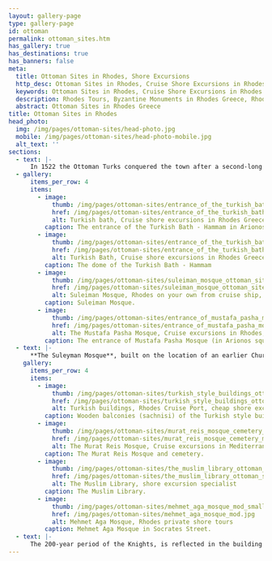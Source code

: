 ```yaml
---
layout: gallery-page
type: gallery-page
id: ottoman
permalink: ottoman_sites.htm
has_gallery: true
has_destinations: true
has_banners: false
meta:
  title: Ottoman Sites in Rhodes, Shore Excursions
  http_desc: Ottoman Sites in Rhodes, Cruise Shore Excursions in Rhodes Greece
  keywords: Ottoman Sites in Rhodes, Cruise Shore Excursions in Rhodes Greece
  description: Rhodes Tours, Byzantine Monuments in Rhodes Greece, Rhodes Historical Tours, Byzantine Archaeological Sights Landmarks and Architecture
  abstract: Ottoman Sites in Rhodes Greece
title: Ottoman Sites in Rhodes
head_photo:
  img: /img/pages/ottoman-sites/head-photo.jpg
  mobile: /img/pages/ottoman-sites/head-photo-mobile.jpg
  alt_text: ''
sections:
  - text: |-
      In 1522 the Ottoman Turks conquered the town after a second-long siege. New buildings were constructed: mosques, public baths and mansions for the new patrons. After the establishment of their sovereignty on the island, the Ottoman Turks converted most of the churches into mosques and transformed the most important houses into private mansions or public buildings. 
  - gallery:
      items_per_row: 4
      items:
        - image:
            thumb: /img/pages/ottoman-sites/entrance_of_the_turkish_bath_hammam_mod_small.jpg
            href: /img/pages/ottoman-sites/entrance_of_the_turkish_bath_hammam_mod.jpg
            alt: Turkish bath, Cruise shore excursions in Rhodes Greece, Rhodes Private Tours
          caption: The entrance of the Turkish Bath - Hammam in Arionos square. Built in the 16th century
        - image:
            thumb: /img/pages/ottoman-sites/entrance_of_the_turkish_bath_hammam_2_mod_small.jpg
            href: /img/pages/ottoman-sites/entrance_of_the_turkish_bath_hammam_2_mod.jpg
            alt: Turkish Bath, Cruise shore excursions in Rhodes Greece, Rhodes Private Tours
          caption: The dome of the Turkish Bath - Hammam
        - image:
            thumb: /img/pages/ottoman-sites/suleiman_mosque_ottoman_sites_mod_small.png
            href: /img/pages/ottoman-sites/suleiman_mosque_ottoman_sites_mod.jpg
            alt: Suleiman Mosque, Rhodes on your own from cruise ship, Rhodes Private Tours
          caption: Suleiman Mosque.
        - image:
            thumb: /img/pages/ottoman-sites/entrance_of_mustafa_pasha_mosque_mod_small.jpg
            href: /img/pages/ottoman-sites/entrance_of_mustafa_pasha_mosque_mod.jpg
            alt: The Mustafa Pasha Mosque, Cruise excursions in Rhodes, Private Tours in Rhodes
          caption: The entrance of Mustafa Pasha Mosque (in Arionos square).
  - text: |-
      **The Suleyman Mosque**, built on the location of an earlier Church of the Apostles, was constructed in honor of the Sultan after his conquest of Rhodes in 1522 and rebuilt in 1828. it's open just for prayers and to not the general public. The **Ottoman Library** was founded in 1794 by Hafiz Ahmet Aga is situated opposite the Suleyman Mosque. The building is well preserved and has a small courtyard and garden. It houses a priceless collection of handwritten Korans, rare illuminated Persian manuscripts and scrolls written in Turkish, Arabian and Persian the most significant scroll narrates the siege and conquest of the Rhodes by the Turks in 1522. Only the front room can be visited.
    gallery:
      items_per_row: 4
      items:
        - image:
            thumb: /img/pages/ottoman-sites/turkish_style_buildings_ottoman_sites_mod_small.jpg
            href: /img/pages/ottoman-sites/turkish_style_buildings_ottoman_sites_mod.jpg
            alt: Turkish buildings, Rhodes Cruise Port, cheap shore excursions
          caption: Wooden balconies (sachnisi) of the Turkish style buildings.
        - image:
            thumb: /img/pages/ottoman-sites/murat_reis_mosque_cemetery_mod_small.jpg
            href: /img/pages/ottoman-sites/murat_reis_mosque_cemetery_mod.jpg
            alt: The Murat Reis Mosque, Cruise excursions in Mediterranean Sea
          caption: The Murat Reis Mosque and cemetery.
        - image:
            thumb: /img/pages/ottoman-sites/the_muslim_library_ottoman_sites_mod_small.jpg
            href: /img/pages/ottoman-sites/the_muslim_library_ottoman_sites_mod.jpg
            alt: The Muslim Library, shore excursion specialist
          caption: The Muslim Library.
        - image:
            thumb: /img/pages/ottoman-sites/mehmet_aga_mosque_mod_small.jpg
            href: /img/pages/ottoman-sites/mehmet_aga_mosque_mod.jpg
            alt: Mehmet Aga Mosque, Rhodes private shore tours
          caption: Mehmet Aga Mosque in Socrates Street.       
  - text: |-
      The 200-year period of the Knights, is reflected in the building facades with sculptured decorations, the arched gates and hewn stone walls. The Turks enriched these elements with architectural contributions of their own, such as wooden balconies and communal fountains and baths which they adapted to the local climate and culture. There is currently an effort to preserve the remaining Turkish homes. What remains of the Turkish influence on Rhodes can be seen in the mixture of oriental and western architecture in Rhodes Town, reflecting the multifaceted history of the Island.
---
```

